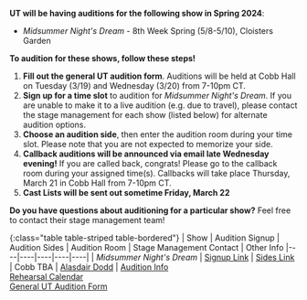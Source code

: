 **UT will be having auditions for the following show in Spring 2024**:

* *Midsummer Night's Dream* - 8th Week Spring (5/8-5/10), Cloisters Garden

**To audition for these shows, follow these steps!**

1. **Fill out the general UT audition form**. Auditions will be held at Cobb Hall on Tuesday (3/19) and Wednesday (3/20) from 7-10pm CT.
2. **Sign up for a time slot** to audition for *Midsummer Night's Dream*. If you are unable to make it to a live audition (e.g. due to travel), please contact the stage management for each show (listed below) for alternate audition options.
3. **Choose an audition side**, then enter the audition room during your time slot. Please note that you are not expected to memorize your side.
4. **Callback auditions will be announced via email late Wednesday evening!** If you are called back, congrats! Please go to the callback room during your assigned time(s). Callbacks will take place Thursday, March 21 in Cobb Hall from 7-10pm CT.
5. **Cast Lists will be sent out sometime Friday, March 22**

**Do you have questions about auditioning for a particular show?** Feel free to contact their stage management team!

{:class="table table-striped table-bordered"}
| Show | Audition Signup | Audition Sides | Audition Room | Stage Management Contact | Other Info
|----|----|----|----|----|
| *Midsummer Night's Dream* | [Signup Link](https://docs.google.com/document/d/1jDun97o03p6X14bzS5Vn8-yGCfxFKbo7bB0bKBxbiLI/edit) | [Sides Link](https://drive.google.com/drive/folders/1HgV4ZzU3EKpkiWQh8eMnK3TmUyoLaoFz) | Cobb TBA | [Alasdair Dodd](mailto:alasdair@uchicago.edu) | [Audition Info](https://docs.google.com/document/d/14tMu5DdKdtKMweTvhaPeICh3KP9WofJIhAzmuJ1AeGQ/edit) <br> [Rehearsal Calendar](https://docs.google.com/document/d/1YJ8Cf_fSgjV2i9KyxuEmMQ7bCb0KMr3lC2Tf18Sl5Nk/edit) <br> [General UT Audition Form](https://docs.google.com/forms/d/e/1FAIpQLScJieIUnT2q4fcvNFepgixmruFeN21ZjTn_Rt-jFIjQDY7oOw/viewform)